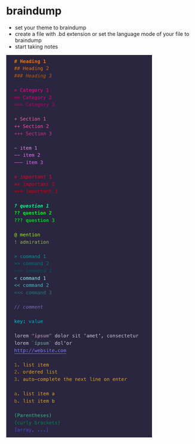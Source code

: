 # braindump
- set your theme to braindump
- create a file with .bd extension or set the language mode of your file to braindump
- start taking notes

![features](images/all.png)




